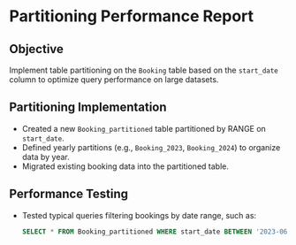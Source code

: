 # Partitioning Performance Report

## Objective

Implement table partitioning on the `Booking` table based on the `start_date` column to optimize query performance on large datasets.

## Partitioning Implementation

- Created a new `Booking_partitioned` table partitioned by RANGE on `start_date`.
- Defined yearly partitions (e.g., `Booking_2023`, `Booking_2024`) to organize data by year.
- Migrated existing booking data into the partitioned table.

## Performance Testing

- Tested typical queries filtering bookings by date range, such as:
  ```sql
  SELECT * FROM Booking_partitioned WHERE start_date BETWEEN '2023-06-01' AND '2023-06-30';
